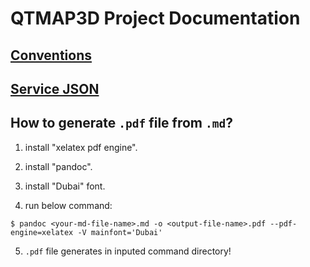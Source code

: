 # QTMAP3D Project Documentation

## [Conventions](./conventions/README.md)


## [Service JSON](./service-json/README.md)


## How to generate `.pdf` file from `.md`?

1. install "xelatex pdf engine".

2. install "pandoc".

3. install "Dubai" font.

4. run below command:

```SHELL
$ pandoc <your-md-file-name>.md -o <output-file-name>.pdf --pdf-engine=xelatex -V mainfont='Dubai'
```
	
5. `.pdf` file generates in inputed command directory!